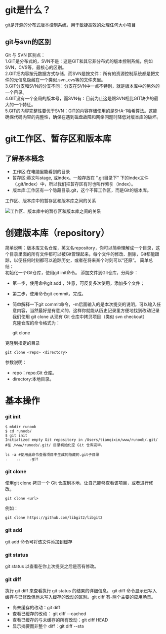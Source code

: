 # git是什么？
  git是开源的分布式版本控制系统，用于敏捷高效的处理任何大小项目
  ## git与svn的区别
  Git 与 SVN 区别点：    
  1.GIT是分布式的，SVN不是：这是GIT和其它非分布式的版本控制系统，例如SVN，CVS等，最核心的区别。   
  2.GIT把内容按元数据方式存储，而SVN是按文件：所有的资源控制系统都是把文件的元信息隐藏在一个类似.svn,.cvs等的文件夹里。   
  3.GIT分支和SVN的分支不同：分支在SVN中一点不特别，就是版本库中的另外的一个目录。   
  4.GIT没有一个全局的版本号，而SVN有：目前为止这是跟SVN相比GIT缺少的最大的一个特征。   
  5.GIT的内容完整性要优于SVN：GIT的内容存储使用的是SHA-1哈希算法。这能确保代码内容的完整性，确保在遇到磁盘故障和网络问题时降低对版本库的破坏。
# git工作区、暂存区和版本库
  ## 了解基本概念
  - 工作区:在电脑里能看到的目录    
  - 暂存区:英文叫stage, 或index。一般存放在 ".git目录下" 下的index文件     （.git/index）中，所以我们把暂存区有时也叫作索引（index）。      
  - 版本库:工作区有一个隐藏目录.git，这个不算工作区，而是Git的版本库。

  工作区、版本库中的暂存区和版本库之间的关系

  ![工作区、版本库中的暂存区和版本库之间的关系](http://www.runoob.com/wp-content/uploads/2015/02/1352126739_7909.jpg)
# 创建版本库（repository）
简单说明：版本库又名仓库，英文名repository，你可以简单理解成一个目录，这个目录里面的所有文件都可以被Git管理起来，每个文件的修改、删除，Git都能跟踪，以便任何时刻都可以追踪历史，或者在将来某个时刻可以“还原”。
简单总结：    
初始化一个Git仓库，使用git init命令。
添加文件到Git仓库，分两步：
- 第一步，使用命令git add <file>，注意，可反复多次使用，添加多个文件；
+ 第二步，使用命令git commit，完成。    
* 简单解释一下git commit命令，-m后面输入的是本次提交的说明，可以输入任意内容，当然最好是有意义的，这样你就能从历史记录里方便地找到改动记录
我们使用 git clone 从现有 Git 仓库中拷贝项目（类似 svn checkout）   
克隆仓库的命令格式为：  

    git clone <repo>

克隆到指定的目录

    git clone <repo> <directory>

参数说明：  
- repo：repo:Git 仓库。
- directory:本地目录。
# 基本操作
### git init
    $ mkdir runoob
    $ cd runoob/
    $ git init
    Initialized empty Git repository in /Users/tianqixin/www/runoob/.git/
    #在 /www/runoob/.git/ 目录初始化空 Git 仓库完毕。

    ls -a #使用此命令查看项目中生成的隐藏的.git子目录
    .    ..    .git
### git clone
使用git clone 拷贝一个 Git 仓库到本地，让自己能够查看该项目，或者进行修改。

    git clone <url>
例如：

    git clone https://github.com/libgit2/libgit2
### git add 
git add 命令可将该文件添加到缓存
### git status
git status 以查看在你上次提交之后是否有修改。
### git diff
执行 git diff 来查看执行 git status 的结果的详细信息。
git diff 命令显示已写入缓存与已修改但尚未写入缓存的改动的区别。git diff 有-两个主要的应用场景。
- 尚未缓存的改动：git diff
- 查看已缓存的改动： git diff --cached
- 查看已缓存的与未缓存的所有改动：git diff HEAD
- 显示摘要而非整个 diff：git diff --sta